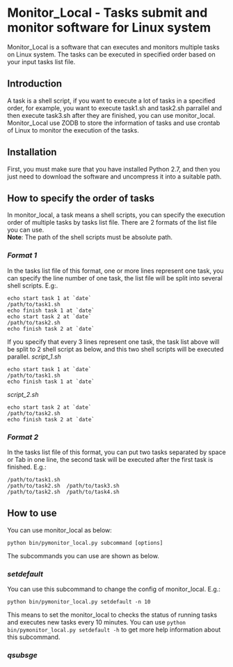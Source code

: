 # Monitor_Local - Tasks submit and monitor software for Linux system
Monitor_Local is a software that can executes and monitors multiple tasks on Linux system. The tasks can be executed in specified order based on your input tasks list file.

## Introduction
A task is a shell script, if you want to execute a lot of tasks in a specified order, for example, you want to execute task1.sh and task2.sh parrallel and then execute task3.sh after they are finished, you can use monitor_local.  
Monitor_Local use ZODB to store the information of tasks and use crontab of Linux to monitor the execution of the tasks.

## Installation
First, you must make sure that you have installed Python 2.7, and then you just need to download the software and uncompress it into a suitable path.

## How to specify the order of tasks
In monitor_local, a task means a shell scripts, you can specify the execution order of multiple tasks by tasks list file. There are 2 formats of the list file you can use.  
**Note**: The path of the shell scripts must be absolute path.

### *Format 1*
In the tasks list file of this format, one or more lines represent one task, you can specify the line number of one task, the list file will be split into several shell scripts. E.g:.
```
echo start task 1 at `date`
/path/to/task1.sh
echo finish task 1 at `date`
echo start task 2 at `date`
/path/to/task2.sh
echo finish task 2 at `date`
```
If you specify that every 3 lines represent one task, the task list above will be split to 2 shell script as below, and this two shell scripts will be executed parallel.
*script_1.sh*
```
echo start task 1 at `date`
/path/to/task1.sh
echo finish task 1 at `date`
```
*script_2.sh*
```
echo start task 2 at `date`
/path/to/task2.sh
echo finish task 2 at `date`
```

### *Format 2*
In the tasks list file of this format, you can put two tasks separated  by space or Tab in one line, the second task will be executed after the first task is finished. E.g.:
```
/path/to/task1.sh
/path/to/task2.sh  /path/to/task3.sh
/path/to/task2.sh  /path/to/task4.sh
```

## How to use
You can use monitor_local as below:

`python bin/pymonitor_local.py subcommand [options]`

The subcommands you can use are shown as below.

### *setdefault*
You can use this subcommand to change the config of monitor_local. E.g.:

`python bin/pymonitor_local.py setdefault -n 10`

This means to set the monitor_local to checks the status of running tasks and executes new tasks every 10 minutes. You can use `python bin/pymonitor_local.py setdefault -h` to get more help information about this subcommand.

### *qsubsge*

